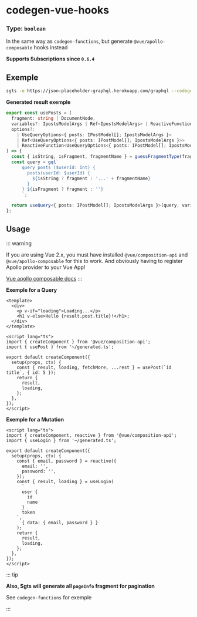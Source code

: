 # codegen-vue-hooks

### Type: `boolean`

In the same way as `codegen-functions`, but generate `@vue/apollo-composable` hooks instead

**Supports Subscriptions since `0.6.4`**

## Exemple

```bash
sgts -e https://json-placeholder-graphql.herokuapp.com/graphql --codegen-react-hooks
```

**Generated result exemple**

```ts
export const usePosts = (
  fragment: string | DocumentNode,
  variables?: IpostsModelArgs | Ref<IpostsModelArgs> | ReactiveFunction<IpostsModelArgs>,
  options?:
    | UseQueryOptions<{ posts: IPostModel[]; IpostsModelArgs }>
    | Ref<UseQueryOptions<{ posts: IPostModel[]; IpostsModelArgs }>>
    | ReactiveFunction<UseQueryOptions<{ posts: IPostModel[]; IpostsModelArgs }>>
) => {
  const { isString, isFragment, fragmentName } = guessFragmentType(fragment);
  const query = gql`
      query posts ($userId: Int) {
        posts(userId: $userId) {
          ${isString ? fragment : '...' + fragmentName}
        }
      } ${isFragment ? fragment : ''}
      `;

  return useQuery<{ posts: IPostModel[]; IpostsModelArgs }>(query, variables, options);
};
```

## Usage

::: warning

If you are using Vue 2.x, you must have installed `@vue/composition-api` and `@vue/apollo-composable` for this to work.
And obviously having to register Apollo provider to your Vue App!

[Vue apollo composable docs](https://v4.apollo.vuejs.org/guide-composable/query.html#options)
:::

**Exemple for a Query**

```vue
<template>
  <div>
    <p v-if="loading">Loading...</p>
    <h1 v-else>Hello {result.post.title}!</h1>;
  </div>
</template>

<script lang="ts">
import { createComponent } from '@vue/composition-api';
import { usePost } from '~/generated.ts';

export default createComponent({
  setup(props, ctx) {
    const { result, loading, fetchMore, ...rest } = usePost(`id title`, { id: 5 });
    return {
      result,
      loading,
    };
  },
});
</script>
```

**Exemple for a Mutation**

```vue
<script lang="ts">
import { createComponent, reactive } from '@vue/composition-api';
import { useLogin } from '~/generated.ts';

export default createComponent({
  setup(props, ctx) {
    const { email, password } = reactive({
      email: '',
      password: '',
    });
    const { result, loading } = useLogin(
      `
      user {
        id
        name
      }
      token
    `,
      { data: { email, password } }
    );
    return {
      result,
      loading,
    };
  },
});
</script>
```

::: tip

**Also, Sgts will generate all `pageInfo` fragment for pagination**

See `codegen-functions` for exemple

:::
